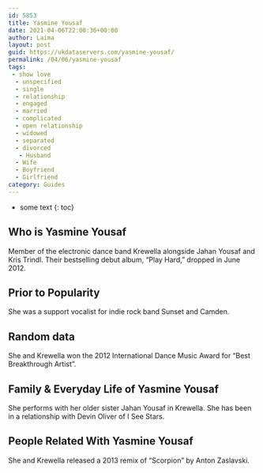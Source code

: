 ```yaml
---
id: 5853
title: Yasmine Yousaf
date: 2021-04-06T22:00:36+00:00
author: Laima
layout: post
guid: https://ukdataservers.com/yasmine-yousaf/
permalink: /04/06/yasmine-yousaf
tags:
 - show love
  - unspecified
  - single
  - relationship
  - engaged
  - married
  - complicated
  - open relationship
  - widowed
  - separated
  - divorced
   - Husband
  - Wife
  - Boyfriend
  - Girlfriend
category: Guides
---
```


* some text
{: toc}


## Who is Yasmine Yousaf
                  
                  
                  
Member of the electronic dance band Krewella alongside Jahan Yousaf and Kris Trindl. Their bestselling debut album, &#8220;Play Hard,&#8221; dropped in June 2012.
                  
              
            
              
            
                
                
                
## Prior to Popularity
                  
                  
                  
She was a support vocalist for indie rock band Sunset and Camden.
                  
              
            
              
            
                
                
                
## Random data
                  
                  
                  
She and Krewella won the 2012 International Dance Music Award for &#8220;Best Breakthrough Artist&#8221;.
                  
              
            
              
            
                
                
                
## Family & Everyday Life of Yasmine Yousaf
                  
                  
                  
She performs with her older sister Jahan Yousaf in Krewella. She has been in a relationship with Devin Oliver of I See Stars.
                  
              
            
              
            
                
                
                
## People Related With Yasmine Yousaf
                  
                  
                  
She and Krewella released a 2013 remix of &#8220;Scorpion&#8221; by Anton Zaslavski.
                  
              
            
              
            
                
              
            
              
              
            
            
              
            
          
          
          